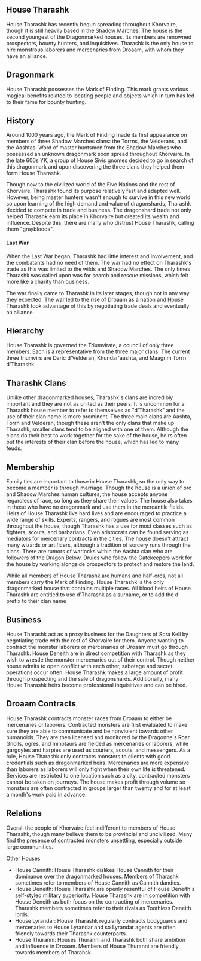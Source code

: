 ## House Tharashk
House Tharashk has recently begun spreading throughout Khorvaire, though it is still heavily based in the Shadow Marches. The house is the second youngest of the Dragonmarked houses. Its members are renowned prospectors, bounty hunters, and inquisitives. Tharashk is the only house to hire monstrous laborers and mercenaries from Droaam, with whom they have an alliance.

## Dragonmark
House Tharashk possesses the Mark of Finding. This mark grants various magical benefits related to locating people and objects which in turn has led to their fame for bounty hunting.

## History
Around 1000 years ago, the Mark of Finding made its first appearance on members of three Shadow Marches clans: the Torrns, the Velderans, and the Aashtas. Word of master huntsmen from the Shadow Marches who possessed an unknown dragonmark soon spread throughout Khorvaire. In the late 600s YK, a group of House Sivis gnomes decided to go in search of this dragonmark and upon discovering the three clans they helped them form House Tharashk.

Though new to the civilized world of the Five Nations and the rest of Khorvaire, Tharashk found its purpose relatively fast and adapted well. However, being master hunters wasn't enough to survive in this new world so upon learning of the high demand and value of dragonshards, Tharashk decided to compete in trade and business. The dragonshard trade not only helped Tharashk earn its place in Khorvaire but created its wealth and influence. Despite this, there are many who distrust House Tharashk, calling them "graybloods".

#### Last War
When the Last War began, Tharashk had little interest and involvement, and the combatants had no need of them. The war had no effect on Tharashk's trade as this was limited to the wilds and Shadow Marches. The only times Tharashk was called upon was for search and rescue missions, which felt more like a charity than business.

The war finally came to Tharashk in its later stages, though not in any way they expected. The war led to the rise of Droaam as a nation and House Tharashk took advantage of this by negotiating trade deals and eventually an alliance.

## Hierarchy
House Tharashk is governed the Triumvirate, a council of only three members. Each is a representative from the three major clans. The current three triumvirs are Daric d'Velderan, Khundar'aashta, and Maagrim Torrn d'Tharashk.

## Tharashk Clans
Unlike other dragonmarked houses, Tharashk's clans are incredibly important and they are not as united as their peers. It is uncommon for a Tharashk house member to refer to themselves as "d'Tharashk" and the use of their clan name is more prominent. The three main clans are Aashta, Torrn and Velderan, though these aren't the only clans that make up Tharashk, smaller clans tend to be aligned with one of them. Although the clans do their best to work together for the sake of the house, heirs often put the interests of their clan before the house, which has led to many feuds.

## Membership
Family ties are important to those in House Tharashk, so the only way to become a member is through marriage. Though the house is a union of orc and Shadow Marches human cultures, the house accepts anyone regardless of race, so long as they share their values. The house also takes in those who have no dragonmark and use them in the mercantile fields. Heirs of House Tharashk live hard lives and are encouraged to practice a wide range of skills. Experts, rangers, and rogues are most common throughout the house, though Tharashk has a use for most classes such as fighters, scouts, and barbarians. Even aristocrats can be found serving as mediators for mercenary contracts in the cities. The house doesn't attract many wizards or artificers, although a tradition of sorcery runs through the clans. There are rumors of warlocks within the Aashta clan who are followers of the Dragon Below. Druids who follow the Gatekeepers work for the house by working alongside prospectors to protect and restore the land.

While all members of House Tharashk are humans and half-orcs, not all members carry the Mark of Finding. House Tharashk is the only dragonmarked house that contains multiple races. All blood heirs of House Tharashk are entitled to use d'Tharashk as a surname, or to add the d' prefix to their clan name

## Business
House Tharashk act as a proxy business for the Daughters of Sora Kell by negotiating trade with the rest of Khorvaire for them. Anyone wanting to contract the monster laborers or mercenaries of Droaam must go through Tharashk. House Deneith are in direct competition with Tharashk as they wish to wrestle the monster mercenaries out of their control. Though neither house admits to open conflict with each other, sabotage and secret operations occur often. House Tharashk makes a large amount of profit through prospecting and the sale of dragonshards. Additionally, many House Tharashk heirs become professional inquisitives and can be hired.

## Droaam Contracts
House Tharashk contracts monster races from Droaam to either be mercenaries or laborers. Contracted monsters are first evaluated to make sure they are able to communicate and be nonviolent towards other humanoids. They are then licensed and monitored by the Dragonne's Roar. Gnolls, ogres, and minotaurs are fielded as mercenaries or laborers, while gargoyles and harpies are used as couriers, scouts, and messengers. As a rule, House Tharashk only contracts monsters to clients with good credentials such as dragonmarked heirs. Mercenaries are more expensive than laborers as laborers will only fight when their own life is threatened. Services are restricted to one location such as a city, contracted monsters cannot be taken on journeys. The house makes profit through volume so monsters are often contracted in groups larger than twenty and for at least a month's work paid in advance.

## Relations
Overall the people of Khorvaire feel indifferent to members of House Tharashk, though many believe them to be provincial and uncivilized. Many find the presence of contracted monsters unsettling, especially outside large communities.

Other Houses
* House Cannith: House Tharashk dislikes House Cannith for their dominance over the dragonmarked houses. Members of Tharashk sometimes refer to members of House Cannith as Cannith dandies.
* House Deneith: House Tharashk are openly resentful of House Deneith's self-styled military superiority. House Tharashk are in competition with House Deneith as both focus on the contracting of mercenaries. Tharashk members sometimes refer to their rivals as Toothless Deneith lords.
* House Lyrandar: House Tharashk regularly contracts bodyguards and mercenaries to House Lyrandar and so Lyrandar agents are often friendly towards their Tharashk counterparts.
* House Thuranni: Houses Thuranni and Tharashk both share ambition and influence in Droaam. Members of House Thuranni are friendly towards members of Tharahsk.
